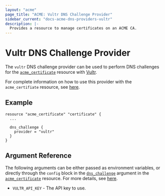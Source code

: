 ```yaml
---
layout: "acme"
page_title: "ACME: Vultr DNS Challenge Provider"
sidebar_current: "docs-acme-dns-providers-vultr"
description: |-
  Provides a resource to manage certificates on an ACME CA.
---
```


# Vultr DNS Challenge Provider

The `vultr` DNS challenge provider can be used to perform DNS challenges for
the [`acme_certificate`][resource-acme-certificate] resource with
[Vultr][provider-service-page].

[resource-acme-certificate]: /docs/providers/acme/r/certificate.html
[provider-service-page]: https://www.vultr.com/

For complete information on how to use this provider with the `acme_certifiate`
resource, see [here][resource-acme-certificate-dns-challenges].

[resource-acme-certificate-dns-challenges]: /docs/providers/acme/r/certificate.html#using-dns-challenges

## Example

```hcl
resource "acme_certificate" "certificate" {
  ...

  dns_challenge {
    provider = "vultr"
  }
}
```

## Argument Reference

The following arguments can be either passed as environment variables, or
directly through the `config` block in the
[`dns_challenge`][resource-acme-certificate-dns-challenge-arg] argument in the
[`acme_certificate`][resource-acme-certificate] resource. For more details, see
[here][resource-acme-certificate-dns-challenges].

[resource-acme-certificate-dns-challenge-arg]: /docs/providers/acme/r/certificate.html#dns_challenge

* `VULTR_API_KEY` - The API key to use.
